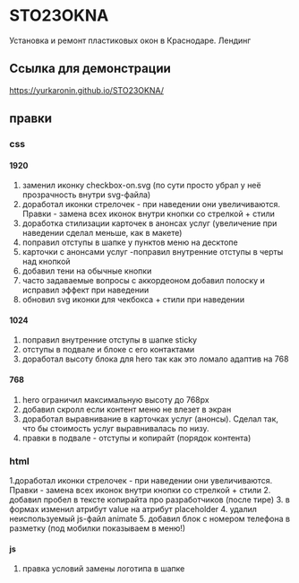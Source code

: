 # STO23OKNA
Установка и ремонт пластиковых окон в Краснодаре. Лендинг

## Ссылка для демонстрации
https://yurkaronin.github.io/STO23OKNA/

## правки

### css

#### 1920
1. заменил иконку checkbox-on.svg (по сути просто убрал у неё прозрачность внутри svg-файла)
2. доработал иконки стрелочек - при наведении они увеличиваются. Правки - замена всех иконок внутри кнопки со стрелкой + стили
3. доработка стилизации карточек в анонсах услуг (увеличение при наведении сделал меньше, как в макете)
4. поправил отступы в шапке у пунктов меню на десктопе
5. карточки с анонсами услуг -поправил внутренние отступы в черты над кнопкой
6. добавил тени на обычные кнопки
7. часто задаваемые вопросы с аккордеоном добавил полоску и исправил эффект при наведении
8. обновил svg иконки для чекбокса + стили при наведении

#### 1024
1. поправил внутренние отступы в шапке sticky
2. отступы в подвале и блоке с его контактами
3. доработал высоту блока для hero так как это ломало адаптив на 768

#### 768
1. hero ограничил максимальную высоту до 768px
2. добавил скролл если контент меню не влезет в экран
3. доработал выравнивание в карточках услуг (анонсы). Сделал так, что бы стоимость услуг выравнивалась по низу.
4. правки в подвале - отступы и копирайт (порядок контента)


### html
1.доработал иконки стрелочек - при наведении они увеличиваются. Правки - замена всех иконок внутри кнопки со стрелкой + стили
2. добавил пробел в тексте копирайта про разработчиков (после тире)
3. в формах изменил атрибут value на атрибут placeholder 
4. удалил неиспользуемый js-файл animate
5. добавил блок с номером телефона в разметку (под мобилки показываем в меню!)

#### js
1. правка условий замены логотипа в шапке
